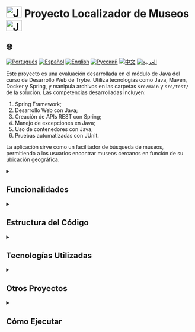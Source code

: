 # <img src="https://cdn-icons-png.flaticon.com/128/226/226777.png" alt="Java Projects Logo" width="42" height="30" /> Proyecto Localizador de Museos <img src="https://cdn-icons-png.flaticon.com/128/226/226777.png" alt="Java Projects Logo" width="42" height="30" />

## 🌐 
[![Português](https://img.shields.io/badge/Português-green)](https://github.com/SamuelRocha91/localizadorDeMuseus/blob/main/README.md) 
[![Español](https://img.shields.io/badge/Español-yellow)](https://github.com/SamuelRocha91/localizadorDeMuseus/blob/main/README_es.md) 
[![English](https://img.shields.io/badge/English-blue)](https://github.com/SamuelRocha91/localizadorDeMuseus/blob/main/README_en.md) 
[![Русский](https://img.shields.io/badge/Русский-lightgrey)](https://github.com/SamuelRocha91/localizadorDeMuseus/blob/main/README_ru.md) 
[![中文](https://img.shields.io/badge/中文-red)](https://github.com/SamuelRocha91/localizadorDeMuseus/Agrix/blob/main/README_ch.md) 
[![العربية](https://img.shields.io/badge/العربية-orange)](https://github.com/SamuelRocha91/localizadorDeMuseus/blob/main/README_ar.md)

<p>Este proyecto es una evaluación desarrollada en el módulo de Java del curso de Desarrollo Web de Trybe. Utiliza tecnologías como Java, Maven, Docker y Spring, y manipula archivos en las carpetas <code>src/main</code> y <code>src/test/</code> de la solución. Las competencias desarrolladas incluyen:</p>
<ol>
  <li>Spring Framework;</li>
  <li>Desarrollo Web con Java;</li>
  <li>Creación de APIs REST con Spring;</li>
  <li>Manejo de excepciones en Java;</li>
  <li>Uso de contenedores con Java;</li>
  <li>Pruebas automatizadas con JUnit.</li>
</ol>
<p>La aplicación sirve como un facilitador de búsqueda de museos, permitiendo a los usuarios encontrar museos cercanos en función de su ubicación geográfica.</p>

<details>
  <summary><h2>Funcionalidades</h2></summary>

  - **Registro de Museos**: Permite agregar nuevos museos al sistema.
  - **Ubicación de Museos Cercanos**: Los usuarios pueden encontrar los museos más cercanos en función de sus coordenadas geográficas.
  - **Consulta de Museos Específicos**: Posibilita la búsqueda de museos por su ID.
</details>

<details>
  <summary><h2>Estructura del Código</h2></summary>
  El código está organizado en un controlador que gestiona las rutas e interacciones con el servicio de museos. Un ejemplo de controlador para museos se presenta a continuación:

  ```java
  @RestController
  @RequestMapping("/museums")
  public class MuseumController {
      // Código omitido para brevedad...
  }
  ```
</details>

<details>
  <summary><h2>Tecnologías Utilizadas</h2></summary>

  - **Java**: Lenguaje de programación principal.
  - **Spring Boot**: Framework para construir aplicaciones web y APIs REST.
  - **Maven**: Herramienta de gestión de proyectos Java.
  - **Docker**: Plataforma para crear y gestionar contenedores.
  - **JUnit**: Biblioteca para pruebas automatizadas en Java.
</details>

<details>
  <summary><h2>Otros Proyectos</h2></summary>

  - 🗳️ [Sistema de Votación](https://github.com/SamuelRocha91/sistemaDeVotacao/blob/main/README_es.md)
  - 📃 [Reglas de Progresión](https://github.com/SamuelRocha91/project_rule_of_progression/blob/main/README_es.md)
  - 🌱 [Agrix](https://github.com/SamuelRocha91/Agrix/blob/main/README_es.md)
</details>

<details>
  <summary><h2>Cómo Ejecutar</h2></summary>
  
  1. Clona este repositorio en tu máquina local:
     ```sh
     git clone https://github.com/SamuelRocha91/localizadorDeMuseus.git
     ```

  2. Navega hasta el directorio del proyecto.

  3. Compila y ejecuta la aplicación utilizando Maven o Docker según tu preferencia.
</details>
